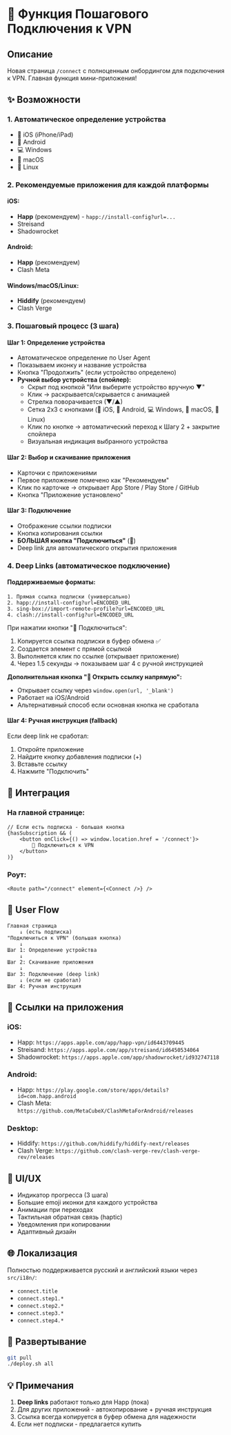 # 🚀 Функция Пошагового Подключения к VPN

## Описание

Новая страница `/connect` с полноценным онбордингом для подключения к VPN. Главная функция мини-приложения!

## ✨ Возможности

### 1. **Автоматическое определение устройства**
- 📱 iOS (iPhone/iPad)
- 🤖 Android
- 💻 Windows
- 🍎 macOS
- 🐧 Linux

### 2. **Рекомендуемые приложения для каждой платформы**

#### iOS:
- **Happ** (рекомендуем) - `happ://install-config?url=...`
- Streisand
- Shadowrocket

#### Android:
- **Happ** (рекомендуем)
- Clash Meta

#### Windows/macOS/Linux:
- **Hiddify** (рекомендуем)
- Clash Verge

### 3. **Пошаговый процесс** (3 шага)

#### Шаг 1: Определение устройства
- Автоматическое определение по User Agent
- Показываем иконку и название устройства
- Кнопка "Продолжить" (если устройство определено)
- **Ручной выбор устройства (спойлер):**
  - Скрыт под кнопкой "Или выберите устройство вручную ▼"
  - Клик → раскрывается/скрывается с анимацией
  - Стрелка поворачивается (▼/▲)
  - Сетка 2x3 с кнопками (📱 iOS, 🤖 Android, 💻 Windows, 🍎 macOS, 🐧 Linux)
  - Клик по кнопке → автоматический переход к Шагу 2 + закрытие спойлера
  - Визуальная индикация выбранного устройства

#### Шаг 2: Выбор и скачивание приложения
- Карточки с приложениями
- Первое приложение помечено как "Рекомендуем"
- Клик по карточке → открывает App Store / Play Store / GitHub
- Кнопка "Приложение установлено"

#### Шаг 3: Подключение
- Отображение ссылки подписки
- Кнопка копирования ссылки
- **БОЛЬШАЯ кнопка "Подключиться"** (🚀)
- Deep link для автоматического открытия приложения

### 4. **Deep Links (автоматическое подключение)**

#### Поддерживаемые форматы:
```
1. Прямая ссылка подписки (универсально)
2. happ://install-config?url=ENCODED_URL
3. sing-box://import-remote-profile?url=ENCODED_URL
4. clash://install-config?url=ENCODED_URL
```

При нажатии кнопки "🚀 Подключиться":
1. Копируется ссылка подписки в буфер обмена ✅
2. Создается элемент <a> с прямой ссылкой
3. Выполняется клик по ссылке (открывает приложение)
4. Через 1.5 секунды → показываем шаг 4 с ручной инструкцией

**Дополнительная кнопка "🔗 Открыть ссылку напрямую":**
- Открывает ссылку через `window.open(url, '_blank')`
- Работает на iOS/Android
- Альтернативный способ если основная кнопка не сработала

#### Шаг 4: Ручная инструкция (fallback)
Если deep link не сработал:
1. Откройте приложение
2. Найдите кнопку добавления подписки (+)
3. Вставьте ссылку
4. Нажмите "Подключить"

## 🎯 Интеграция

### На главной странице:
```tsx
// Если есть подписка - большая кнопка
{hasSubscription && (
    <button onClick={() => window.location.href = '/connect'}>
        🚀 Подключиться к VPN
    </button>
)}
```

### Роут:
```tsx
<Route path="/connect" element={<Connect />} />
```

## 📱 User Flow

```
Главная страница
    ↓ (есть подписка)
"Подключиться к VPN" (большая кнопка)
    ↓
Шаг 1: Определение устройства
    ↓
Шаг 2: Скачивание приложения
    ↓
Шаг 3: Подключение (deep link)
    ↓ (если не сработал)
Шаг 4: Ручная инструкция
```

## 🔗 Ссылки на приложения

### iOS:
- Happ: `https://apps.apple.com/app/happ-vpn/id6443709445`
- Streisand: `https://apps.apple.com/app/streisand/id6450534064`
- Shadowrocket: `https://apps.apple.com/app/shadowrocket/id932747118`

### Android:
- Happ: `https://play.google.com/store/apps/details?id=com.happ.android`
- Clash Meta: `https://github.com/MetaCubeX/ClashMetaForAndroid/releases`

### Desktop:
- Hiddify: `https://github.com/hiddify/hiddify-next/releases`
- Clash Verge: `https://github.com/clash-verge-rev/clash-verge-rev/releases`

## 🎨 UI/UX

- Индикатор прогресса (3 шага)
- Большие emoji иконки для каждого устройства
- Анимации при переходах
- Тактильная обратная связь (haptic)
- Уведомления при копировании
- Адаптивный дизайн

## 🌐 Локализация

Полностью поддерживается русский и английский языки через `src/i18n/`:
- `connect.title`
- `connect.step1.*`
- `connect.step2.*`
- `connect.step3.*`
- `connect.step4.*`

## 🚀 Развертывание

```bash
git pull
./deploy.sh all
```

## 💡 Примечания

1. **Deep links** работают только для Happ (пока)
2. Для других приложений - автокопирование + ручная инструкция
3. Ссылка всегда копируется в буфер обмена для надежности
4. Если нет подписки - предлагается купить


